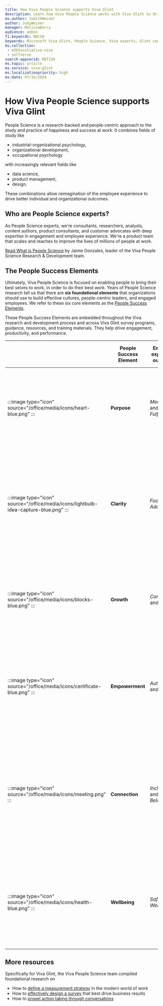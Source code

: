 ```yaml
---
title: How Viva People Science supports Viva Glint
description: Learn how Viva People Science works with Viva Glint to drive engagement, productivity, and performance.
ms.author: JudithWeiner
author: JudyWeiner
manager: MelissaBarry
audience: admin
f1.keywords: NOCSH
keywords: Microsoft Viva Glint, People Science, Viva experts, Glint consultants
ms.collection: 
 - m365initiative-viva
 - selfserve
search-appverid: MET150
ms.topic: article
ms.service: viva-glint
ms.localizationpriority: high
ms.date: 07/16/2024
---
```


# How Viva People Science supports Viva Glint

People Science is a research-backed and people-centric approach to the study and practice of happiness and success at work. It combines fields of study like 
- industrial-organizational psychology,
- organizational development,
- occupational psychology

with increasingly relevant fields like
- data science,
- product management,
- design.

These combinations allow reimagination of the employee experience to drive better individual and organizational outcomes.  

## Who are People Science experts?

As People Science experts, we're consultants, researchers, analysts, content authors, product consultants, and customer advocates with deep expertise in engagement and employee experience. We're a product team that scales and reaches to improve the lives of millions of people at work.

[Read What is People Science](https://techcommunity.microsoft.com/t5/microsoft-viva-blog/what-is-people-science/ba-p/3946621) by Jaime Gonzales, leader of the Viva People Science Research & Development team.

## The People Success Elements

Ultimately, Viva People Science is focused on enabling people to bring their best selves to work, in order to do their best work. Years of People Science research tell us that there are **six foundational elements** that organizations should use to build effective cultures, people-centric leaders, and engaged employees. We refer to these six core elements as the [People Success Elements](https://techcommunity.microsoft.com/t5/viva-glint-blog/the-elements-of-people-success/ba-p/3791765). 

These People Success Elements are embedded throughout the Viva research and development process and across Viva Glint survey programs, guidance, resources, and training materials. They help drive engagement, productivity, and performance.

|&nbsp; |People Success Element|Employee experience outcomes|Employee critical needs being met|
|-----|----------|----------|-------------------|
|:::image type="icon" source="/office/media/icons/heart-blue.png" :::|**Purpose**|*Meaning* and *Fulfillment*|I see how I'm part of something bigger than myself – how the work I do has a meaningful impact on others and helps drive organization success.​|
|:::image type="icon" source="/office/media/icons/lightbulb-idea-capture-blue.png" :::|**Clarity**|*Focus* and *Adaptability*|I know what success looks like and how to prioritize. I know when I'm on track, and I get regular feedback that helps me change course as needed and make progress towards my goals.​|
|:::image type="icon" source="/office/media/icons/blocks-blue.png" :::|**Growth**|*Competence* and *Impact*| I maximize my strengths, take on challenging work, learn new skills, and diversify my experience to expand my impact and my opportunities.|
|:::image type="icon" source="/office/media/icons/certificate-blue.png" :::|**Empowerment**|*Autonomy* and *Trust*| I have access to the information, people, tools, and resources to work effectively. I'm trusted to make decisions, take risks, and try new approaches in my work.​|
|:::image type="icon" source="/office/media/icons/meeting.png" :::|**Connection**|*Inclusion* and *Belonging*|I feel a sense of belonging as a uniquely valued, trusted, and integral member of a diverse community of people who appreciate my contributions. I have collaborative and high-quality relationships with my colleagues.|
|:::image type="icon" source="/office/media/icons/health-blue.png" :::|**Wellbeing**| *Safety* and *Wellness*| I'm respected and feel safe, secure, and equitably treated. I'm entrusted with the flexibility to best direct my talents, time, and energy to maintain my health and happiness.​|

## More resources

Specifically for Viva Glint, the Viva People Science team compiled foundational research on 
- How to [define a measurement strategy](https://adoption.microsoft.com/files/viva/glint/Defining-a-measurement-strategy.pdf) in the modern world of work
- How to [effectively design a survey](https://adoption.microsoft.com/files/viva/glint/Survey-design-principles-with-Microsoft-Viva-Glint.pdf) that best drive business results
- How to [propel action taking through conversations](https://adoption.microsoft.com/files/viva/glint/Propel-action-taking-through-conversations-with-Microsoft-Viva-Glint.pdf)
